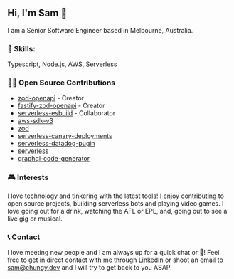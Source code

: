 ## Hi, I'm Sam 👋
I am a Senior Software Engineer based in Melbourne, Australia.

### 🌟 Skills:
Typescript, Node.js, AWS, Serverless

### 👨‍💻 Open Source Contributions
- [zod-openapi](https://github.com/samchungy/zod-openapi) - Creator
- [fastify-zod-openapi](https://github.com/samchungy/fastify-zod-openapi) - Creator
- [serverless-esbuild](https://github.com/floydspace/serverless-esbuild) - Collaborator
- [aws-sdk-v3](https://github.com/aws/aws-sdk-js-v3/commits/main/?author=samchungy)
- [zod](https://github.com/colinhacks/zod/commits/master/?author=samchungy)
- [serverless-canary-deployments](https://github.com/davidgf/serverless-plugin-canary-deployments/commits/master/?author=samchungy)
- [serverless-datadog-pugin](https://github.com/DataDog/serverless-plugin-datadog/commits/master/?author=samchungy)
- [serverless](https://github.com/serverless/dashboard-plugin/commits/master/?author=samchungy)
- [graphql-code-generator](https://github.com/dotansimha/graphql-code-generator/commits/master/?author=samchungy)

### 🎮 Interests
I love technology and tinkering with the latest tools! I enjoy contributing to open source projects, building serverless bots and playing video games. I love going out for a drink, watching the AFL or EPL, and, going out to see a live gig or musical.

### 📞 Contact
I love meeting new people and I am always up for a quick chat or :beer:! Feel free to get in direct contact with me through [LinkedIn](https://linkedin.com/in/samchungy/) or shoot an email to sam@chungy.dev and I will try to get back to you ASAP.
